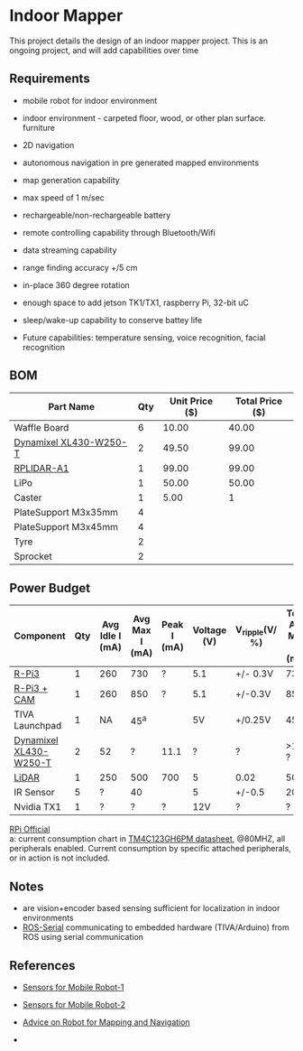 # Indoor Mapper
This project details the design of an indoor mapper project. This is an ongoing project, and will add capabilities over time


## Requirements 

- mobile robot for indoor environment
- indoor environment - carpeted floor, wood, or other plan surface. furniture 
- 2D navigation
- autonomous navigation in pre generated mapped environments
- map generation capability 
- max speed of 1 m/sec
- rechargeable/non-rechargeable battery
- remote controlling capability through Bluetooth/Wifi
- data streaming capability
- range finding accuracy +/5 cm
- in-place 360 degree rotation
- enough space to add jetson TK1/TX1, raspberry Pi, 32-bit uC
- sleep/wake-up capability to conserve battey life


- Future capabilities: temperature sensing, voice recognition, facial recognition

## BOM

|Part Name|Qty|Unit Price ($)|Total Price ($)|
|---------|---|----------|-----------|
|Waffle Board|6|10.00|40.00|
|[Dynamixel XL430-W250-T](http://www.robotis.us/x-series/?price_min=0&price_max=82&sort=featured)|2|49.50|99.00|
|[RPLIDAR-A1](https://www.seeedstudio.com/RPLiDAR-A1M8-360-Degree-Laser-Scanner-Kit-12M-Range-p-3072.html)|1|99.00|99.00|
|LiPo|1|50.00|50.00|
|Caster|1|5.00|1|
|PlateSupport M3x35mm|4|||
|PlateSupport M3x45mm|4|||
|Tyre|2|||
|Sprocket|2||


## Power Budget

|Component|Qty|Avg Idle I (mA)|Avg Max I (mA)|Peak I (mA)|Voltage (V)|V<sub>ripple</sub>(V/ %)|Total Avg Max I (mA)|
|---------|---|---------------|----------------------|-----------|-----------|------------------------|------------|
|[R-Pi3](https://www.pidramble.com/wiki/benchmarks/power-consumption)|1  |260            |730                   |?          | 5.1       |+/- 0.3V                     | 730|
|[R-Pi3 + CAM](https://raspi.tv/2016/how-much-power-does-raspberry-pi3b-use-how-fast-is-it-compared-to-pi2b)|1|260            |850                   |?          |5.1          |+/-0.3V                      |850|
|TIVA Launchpad|1|NA          |45<sup>a</sup>        |           |5V         |+/0.25V                 |45|
|[Dynamixel XL430-W250-T](http://support.robotis.com/en/)|2     |52                    |?          |11.1       |?                       |?|>100 ?|
|[LiDAR](http://bucket.download.slamtec.com/8e7a1f4490a235717b43fccaf7dcae325dda7dc8/LD108_SLAMTEC_rplidar_datasheet_A1M8_v2.1_en.pdf)    |1   |250           |500                   |700        |5          |0.02                    |500|
|IR Sensor|5   |?             |40                    |           |5          |+/-0.5                  |200|
|Nvidia TX1|1  |?             |?                     |?          |12V        |?                       |?| 

[RPi Official](https://www.raspberrypi.org/documentation/faqs/#pi-power) </br>
a: current consumption chart in [TM4C123GH6PM datasheet](http://www.ti.com/lit/ds/symlink/tm4c123gh6pm.pdf), @80MHZ, all peripherals enabled. Current consumption by specific attached peripherals, or in action is not included. 






## Notes
- are vision+encoder based sensing sufficient for localization in indoor environments
- [ROS-Serial](http://wiki.ros.org/rosserial) communicating to embedded hardware (TIVA/Arduino) from ROS using serial communication

## References
- [Sensors for Mobile Robot-1](https://www.sensorsmag.com/components/choosing-best-sensors-for-a-mobile-robot-part-one)
- [Sensors for Mobile Robot-2](https://www.sensorsmag.com/components/choosing-best-sensors-for-a-mobile-robot-part-two)
- [Advice on Robot for Mapping and Navigation](https://www.reddit.com/r/robotics/comments/3mv3q2/robot_mapping_and_navigation_question/)

- 
